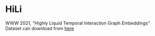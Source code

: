 # HiLi
WWW 2021, "Highly Liquid Temporal Interaction Graph Embeddings"
Dataset can download from [here](https://github.com/srijankr/jodie)
